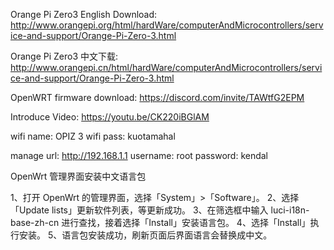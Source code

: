 Orange Pi Zero3 English Download:
http://www.orangepi.org/html/hardWare/computerAndMicrocontrollers/service-and-support/Orange-Pi-Zero-3.html

Orange Pi Zero3 中文下载:
http://www.orangepi.cn/html/hardWare/computerAndMicrocontrollers/service-and-support/Orange-Pi-Zero-3.html

OpenWRT firmware download:
https://discord.com/invite/TAWtfG2EPM

Introduce Video:
https://youtu.be/CK220iBGlAM

wifi name: OPIZ 3
wifi pass: kuotamahal

manage url: http://192.168.1.1
username: root
password: kendal

OpenWrt 管理界面安装中文语言包

1、打开 OpenWrt 的管理界面，选择「System」>「Software」。
2、选择「Update lists」更新软件列表，等更新成功。
3、在筛选框中输入 luci-i18n-base-zh-cn 进行查找，接着选择「Install」安装语言包。
4、选择「Install」执行安装。
5、语言包安装成功，刷新页面后界面语言会替换成中文。
